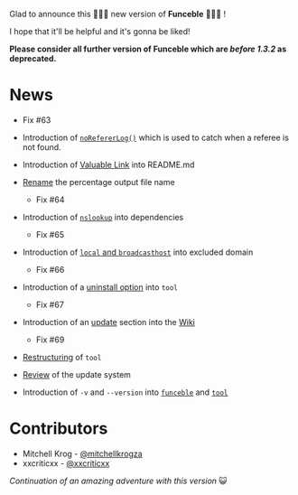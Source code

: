 Glad to announce this :tada::tada::tada: new version of **Funceble** :tada::tada::tada: !

I hope that it'll be helpful and it's gonna be liked!

**Please consider all further version of Funceble which are _before 1.3.2_ as deprecated.**

# News

- Fix #63
- Introduction of [`noRefererLog()`](https://github.com/funilrys/funceble/commit/122c972b383e4dcb95809f76caad3e9a5c58eb5d#diff-43c449a89be72e29f3f10893b9808a60R637) which is used to catch when a referee is not found.

- Introduction of [Valuable Link](https://github.com/funilrys/funceble/commit/0bd525c76f8eea22564066675c74c73040d07f89#diff-04c6e90faac2675aa89e2176d2eec7d8R56) into README.md

- [Rename](https://github.com/funilrys/funceble/commit/1b46d26aeff0bb9afdab2bd0b5d4f24b4fd75c0a#diff-43c449a89be72e29f3f10893b9808a60R135) the percentage output file name

  - Fix #64

- Introduction of [`nslookup`](https://github.com/funilrys/funceble/commit/0e1df83d715c540caa4a71d2bf29d99f0bb9e82a#diff-39ab32c5aeb56c9f5ae17f073ce31023R592) into dependencies

  - Fix #65

- Introduction of [`local` and `broadcasthost`](https://github.com/funilrys/funceble/commit/f493acfa65b189b171faba9899a14dc58b71910f#diff-43c449a89be72e29f3f10893b9808a60R1336) into excluded domain

  - Fix #66

- Introduction of a [uninstall option](https://github.com/funilrys/funceble/commit/def3ba404188236e34aa58740233540b039b7522#diff-39ab32c5aeb56c9f5ae17f073ce31023R655) into `tool`

  - Fix #67

- Introduction of an [update](https://github.com/funilrys/funceble/wiki/Update) section into the [Wiki](https://github.com/funilrys/funceble/wiki)

  - Fix #69

- [Restructuring](https://github.com/funilrys/funceble/commit/f86c49319f0e0351f7e82552a5ce73d2e7c7f784) of `tool`

- [Review](https://github.com/funilrys/funceble/commit/1dc993f6432bb5fc25722501c7d34097774be480#diff-39ab32c5aeb56c9f5ae17f073ce31023R663) of the update system

- Introduction of `-v` and `--version` into [`funceble`](https://github.com/funilrys/funceble/commit/94db5bd1c8ad3cfee4e4e2745d072afc169b52d9#diff-43c449a89be72e29f3f10893b9808a60R1523) and [`tool`](https://github.com/funilrys/funceble/commit/6a62325ac9aa44153c88660d5319f02e6ae12a72#diff-39ab32c5aeb56c9f5ae17f073ce31023R756)

# Contributors

- Mitchell Krog - [@mitchellkrogza](https://github.com/mitchellkrogza)
- xxcriticxx - [@xxcriticxx](https://github.com/xxcriticxx)

_Continuation of an amazing adventure with this version_ :smiley_cat:
